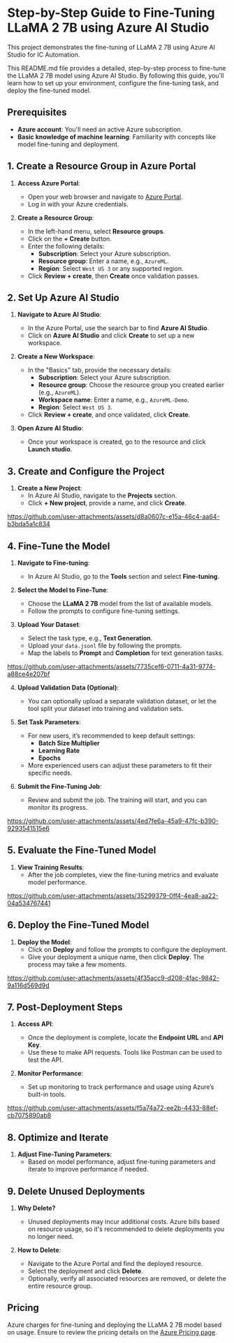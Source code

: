 # Step-by-Step Guide to Fine-Tuning LLaMA 2 7B using Azure AI Studio

This project demonstrates the fine-tuning of LLaMA 2 7B using Azure AI Studio for IC Automation.

This README.md file provides a detailed, step-by-step process to fine-tune the LLaMA 2 7B model using Azure AI Studio. By following this guide, you'll learn how to set up your environment, configure the fine-tuning task, and deploy the fine-tuned model.

## Prerequisites

- **Azure account**: You'll need an active Azure subscription.
- **Basic knowledge of machine learning**: Familiarity with concepts like model fine-tuning and deployment.

## 1. Create a Resource Group in Azure Portal

1. **Access Azure Portal**:
    - Open your web browser and navigate to [Azure Portal](https://portal.azure.com/).
    - Log in with your Azure credentials.

2. **Create a Resource Group**:
    - In the left-hand menu, select **Resource groups**.
    - Click on the **+ Create** button.
    - Enter the following details:
      - **Subscription**: Select your Azure subscription.
      - **Resource group**: Enter a name, e.g., `AzureML`.
      - **Region**: Select `West US 3` or any supported region.
    - Click **Review + create**, then **Create** once validation passes.

## 2. Set Up Azure AI Studio

1. **Navigate to Azure AI Studio**:
    - In the Azure Portal, use the search bar to find **Azure AI Studio**.
    - Click on **Azure AI Studio** and click **Create** to set up a new workspace.

2. **Create a New Workspace**:
    - In the "Basics" tab, provide the necessary details:
      - **Subscription**: Select your Azure subscription.
      - **Resource group**: Choose the resource group you created earlier (e.g., `AzureML`).
      - **Workspace name**: Enter a name, e.g., `AzureML-Demo`.
      - **Region**: Select `West US 3`.
    - Click **Review + create**, and once validated, click **Create**.

3. **Open Azure AI Studio**:
    - Once your workspace is created, go to the resource and click **Launch studio**.

## 3. Create and Configure the Project

1. **Create a New Project**:
    - In Azure AI Studio, navigate to the **Projects** section.
    - Click **+ New project**, provide a name, and click **Create**.

https://github.com/user-attachments/assets/d8a0607c-e15a-46c4-aa64-b3bda5a1c834

## 4. Fine-Tune the Model

1. **Navigate to Fine-tuning**:
    - In Azure AI Studio, go to the **Tools** section and select **Fine-tuning**.

2. **Select the Model to Fine-Tune**:
    - Choose the **LLaMA 2 7B** model from the list of available models.
    - Follow the prompts to configure fine-tuning settings.

3. **Upload Your Dataset**:
    - Select the task type, e.g., **Text Generation**.
    - Upload your `data.jsonl` file by following the prompts.
    - Map the labels to **Prompt** and **Completion** for text generation tasks.

https://github.com/user-attachments/assets/7735cef6-0711-4a31-9774-a88ce4e207bf

4. **Upload Validation Data (Optional)**:
    - You can optionally upload a separate validation dataset, or let the tool split your dataset into training and validation sets.
      

5. **Set Task Parameters**:
    - For new users, it’s recommended to keep default settings:
        - **Batch Size Multiplier**
        - **Learning Rate**
        - **Epochs**
    - More experienced users can adjust these parameters to fit their specific needs.

6. **Submit the Fine-Tuning Job**:
    - Review and submit the job. The training will start, and you can monitor its progress.

https://github.com/user-attachments/assets/4ed7fe6a-45a9-47fc-b390-9293541515e6

## 5. Evaluate the Fine-Tuned Model

1. **View Training Results**:
    - After the job completes, view the fine-tuning metrics and evaluate model performance.

https://github.com/user-attachments/assets/35299379-0ff4-4ea8-aa22-04a534767441

## 6. Deploy the Fine-Tuned Model

1. **Deploy the Model**:
    - Click on **Deploy** and follow the prompts to configure the deployment.
    - Give your deployment a unique name, then click **Deploy**. The process may take a few moments.
  
https://github.com/user-attachments/assets/4f35acc9-d208-4fac-9842-9a116d569d9d

## 7. Post-Deployment Steps

1. **Access API**:
    - Once the deployment is complete, locate the **Endpoint URL** and **API Key**.
    - Use these to make API requests. Tools like Postman can be used to test the API.

2. **Monitor Performance**:
    - Set up monitoring to track performance and usage using Azure’s built-in tools.
      
https://github.com/user-attachments/assets/f5a74a72-ee2b-4433-88ef-cb7075890ab8

## 8. Optimize and Iterate

1. **Adjust Fine-Tuning Parameters**:
    - Based on model performance, adjust fine-tuning parameters and iterate to improve performance if needed.

## 9. Delete Unused Deployments

1. **Why Delete?**
    - Unused deployments may incur additional costs. Azure bills based on resource usage, so it's recommended to delete deployments you no longer need.

2. **How to Delete**:
    - Navigate to the Azure Portal and find the deployed resource.
    - Select the deployment and click **Delete**.
    - Optionally, verify all associated resources are removed, or delete the entire resource group.

## Pricing

Azure charges for fine-tuning and deploying the LLaMA 2 7B model based on usage. Ensure to review the pricing details on the [Azure Pricing page](https://azure.microsoft.com/en-us/pricing/).

